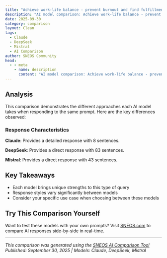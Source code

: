 ```yaml
---
title: "Achieve work-life balance - prevent burnout and find fulfillment"
description: "AI model comparison: Achieve work-life balance - prevent burnout and find fulfillment..."
date: 2025-09-30
category: comparison
layout: Clean
tags:
  - Claude
  - DeepSeek
  - Mistral
  - AI Comparison
author: SNEOS Community
head:
  - - meta
    - name: description
      content: "AI model comparison: Achieve work-life balance - prevent burnout and find fulfillment..."
---
```


<ChatComparison
  title="Achieve work-life balance - prevent burnout and find fulfillment"
  prompt="Achieve work-life balance - prevent burnout and find fulfillment"
  :responses='{
    "Claude": "# Achieving Sustainable Work-Life Balance\n\n## **Understanding Work-Life Balance**\n\nWork-life balance isn\u0027t about perfect equality between work and personal time\u2014it\u0027s about creating a sustainable rhythm that allows you to thrive in both areas without sacrificing your well-being.\n\n---\n\n## **Preventing Burnout**\n\n### **Recognize Early Warning Signs**\n- Chronic exhaustion despite adequate sleep\n- Increased cynicism or detachment\n- Declining performance or motivation\n- Physical symptoms (headaches, digestive issues)\n- Emotional numbness or irritability\n\n### **Set Protective Boundaries**\n- **Time boundaries**: Define clear start/stop times\n- **Communication boundaries**: Limit after-hours emails/calls\n- **Workload boundaries**: Learn to say no to excessive demands\n- **Physical boundaries**: Create dedicated work and rest spaces\n\n### **Recovery Strategies**\n- Take regular micro-breaks (5-10 minutes every hour)\n- Use all vacation time\u2014no exceptions\n- Practice the \u0022digital sunset\u0022 (devices off 1 hour before bed)\n- Engage in activities that genuinely restore you\n\n---\n\n## **Finding Fulfillment**\n\n### **Align with Your Values**\n- Identify what matters most to you beyond work\n- Ensure your career supports rather than conflicts with these values\n- Regularly assess if your current path feels meaningful\n\n### **Cultivate Multiple Sources of Identity**\n- **Professional**: Your career achievements\n- **Personal**: Relationships, hobbies, interests\n- **Physical**: Health and fitness goals\n- **Spiritual/Philosophical**: Purpose and meaning\n- **Creative**: Artistic or innovative pursuits\n\n### **Practice Intentional Living**\n- Schedule personal priorities like important meetings\n- Create rituals that mark transitions between work and life\n- Focus on quality over quantity in both work output and personal time\n\n---\n\n## **Practical Implementation**\n\n### **Daily Practices**\n- Start each day by identifying 1-3 priorities (work and personal)\n- Take a real lunch break away from your workspace\n- End the workday with a \u0022shutdown ritual\u0022\n- Spend at least 30 minutes on something personally meaningful\n\n### **Weekly Practices**\n- Plan one completely work-free activity you enjoy\n- Review and adjust your boundaries based on what worked/didn\u0027t\n- Connect meaningfully with people who matter to you\n- Engage in physical activity that feels good\n\n### **Monthly Practices**\n- Assess your energy levels and satisfaction in different life areas\n- Adjust commitments based on what\u0027s truly important\n- Plan something to look forward to\n- Evaluate and refine your systems\n\n---\n\n## **Making It Sustainable**\n\n**Start Small**: Choose 1-2 strategies and implement them consistently before adding more.\n\n**Be Flexible**: Your balance will look different during various life seasons\u2014that\u0027s normal.\n\n**Communicate Clearly**: Share your boundaries and needs with colleagues, family, and friends.\n\n**Regular Check-ins**: Monthly self-assessment prevents small issues from becoming major problems.\n\nRemember: Work-life balance is a practice, not a destination. The goal is progress toward a life that feels both productive and fulfilling, not perfection.\n\nWhat specific area would you like to focus on first?",
    "DeepSeek": "Of course. Achieving work-life balance and preventing burnout is a conscious, ongoing practice, not a one-time fix. It\u0027s about building a sustainable life where you find fulfillment both in and out of work.\n\nThis guide is broken down into three key phases: **Understanding Burnout, Building Your Defenses,** and **Finding Fulfillment.**\n\n---\n\n### Phase 1: Understand and Recognize Burnout\n\nYou can\u0027t fight an enemy you don\u0027t know. Burnout is a state of emotional, physical, and mental exhaustion caused by excessive and prolonged stress.\n\n**Key Signs of Burnout:**\n\n*   **Emotional Exhaustion:** Feeling drained, depleted, and unable to cope. You might feel tired all the time.\n*   **Cynicism and Detachment:** Losing interest in your work, feeling negative or irritable, and withdrawing from colleagues and responsibilities.\n*   **Reduced Performance:** Feeling ineffective, struggling to concentrate, and being unproductive despite working long hours.\n*   **Physical Symptoms:** Frequent headaches, changes in sleep or appetite, getting sick more often.\n\n\u003E **Action Step:** Take a quiet moment to honestly assess yourself against these signs. Are you experiencing any of them? Acknowledging it is the first step to healing.\n\n---\n\n### Phase 2: Build Your Defenses - The Practical Strategies\n\nThis is about creating systems and boundaries to protect your time and energy.\n\n#### 1. Set Rigorous Boundaries\n*   **Time-Based Boundaries:** Define your workday and stick to it. Shut down your computer at a set time. Avoid checking work email on your phone after hours. Use \u0022Do Not Disturb\u0022 modes.\n*   **Physical Boundaries:** If you work from home, have a dedicated office space and \u0022leave\u0022 it at the end of the day.\n*   **Communication Boundaries:** Learn to say \u0022no\u0022 to non-essential tasks that overload you. You don\u0027t need to give a long excuse; a simple, \u0022I can\u0027t take that on right now as I\u0027m at capacity,\u0022 is sufficient.\n\n#### 2. Master Your Time and Energy\n*   **Time Blocking:** Schedule your day in blocks, not only for work tasks but also for breaks, lunch, and personal time. Treat these personal blocks as unbreakable appointments.\n*   **The 80% Rule:** Aim to work at 80% of your capacity. Leaving a 20% buffer prevents you from being constantly maxed out and allows for the unexpected.\n*   **Single-Tasking:** Multitasking is a myth that increases stress and reduces quality. Focus on one task at a time until completion.\n*   **Identify Your Peak Hours:** Do your most demanding work during your most productive times of the day (e.g., if you\u0027re a morning person, tackle big projects then).\n\n#### 3. Prioritize Recovery and Health\nBurnout recovery happens *outside* of work hours.\n\n*   **Sleep is Non-Negotiable:** Aim for 7-9 hours of quality sleep. It is the foundation of mental and physical resilience.\n*   **Move Your Body:** You don\u0027t need a grueling workout. A daily 30-minute walk, yoga, or stretching can dramatically reduce stress.\n*   **Nourish Yourself:** Eat balanced meals and stay hydrated. Avoid using sugar and caffeine as primary energy sources.\n*   **Practice Mindfulness:** Even 5-10 minutes of meditation or deep breathing daily can calm your nervous system and improve focus.\n\n---\n\n### Phase 3: Find Fulfillment - Beyond Just \u0022Balance\u0022\n\nBalance isn\u0027t just about spending less time at work; it\u0027s about making the rest of your time more meaningful.\n\n#### 1. Reclaim Your Time Off\n*   **Be Intentional:** Don\u0027t just let your weekends \u0022happen.\u0022 Plan at least one or two activities you genuinely look forward to\u2014a hike, reading a book, a hobby, seeing friends.\n*   **Use Your Vacation Days:** They are part of your compensation. Take them, and truly disconnect. A \u0022staycation\u0022 where you rest and pursue hobbies counts!\n\n#### 2. Cultivate Your Identity Outside of Work\nYour job is what you *do*, not who you *are*.\n\n*   **Nurture Hobbies:** Engage in activities that have no purpose other than your enjoyment (playing music, gardening, painting, sports).\n*   **Invest in Relationships:** Spend quality, device-free time with family and friends. Strong social connections are a powerful buffer against stress.\n*   **Volunteer:** Helping others can provide a powerful sense of purpose and perspective that your day job may not.\n\n#### 3. Find Meaning in Your Work (or Adjust Accordingly)\nIf you feel your work is meaningless, it\u0027s a fast track to burnout.\n\n*   **Connect to the \u0022Why\u0022:** How does your role help a customer, colleague, or the company\u0027s mission? Focusing on the impact can renew your sense of purpose.\n*   **Master a New Skill:** Learning something new in your role can reignite engagement and combat stagnation.\n*   **If All Else Fails, Consider a Change:** Sometimes, the culture, role, or company itself is the problem. It may be time to update your resume, talk to a career coach, or explore a lateral move within your company.\n\n---\n\n### Your Quick-Start Action Plan\n\nDon\u0027t get overwhelmed. Start small.\n\n1.  **This Week:** Pick **ONE** boundary to set (e.g., no emails after 7 PM) and **ONE** recovery activity to do (e.g., a 20-minute walk after work).\n2.  **This Month:** Plan one fulfilling activity for your next weekend. Block it out in your calendar.\n3.  **This Quarter:** Use at least one vacation day for a true mental health break.\n4.  **Continuously:** Check in with yourself weekly. Ask: \u0022How am I *really* feeling? Am I recovering? What needs to change?\u0022\n\nAchieving work-life balance is a personal journey. What works for one person may not work for another. The key is to be proactive, not reactive, and to treat your well-being as the non-negotiable foundation for a successful and happy life.",
    "Mistral": "Achieving work-life balance is crucial for preventing burnout and finding fulfillment. Here are some strategies to help you accomplish this:\n\n### 1. **Set Clear Boundaries**\n   - **Define Work Hours:** Establish a clear start and end time for your workday.\n   - **Communicate Boundaries:** Inform colleagues, family, and friends about your work hours and when you are available for personal time.\n   - **Avoid Overcommitment:** Learn to say \u0022no\u0022 when necessary to avoid taking on too much.\n\n### 2. **Prioritize Tasks**\n   - **Use a To-Do List:** Prioritize tasks based on urgency and importance.\n   - **Time Blocking:** Allocate specific time slots for different activities, including work, family time, and personal hobbies.\n   - **Delegate When Possible:** Delegate tasks that can be handled by others to free up your time.\n\n### 3. **Take Regular Breaks**\n   - **Short Breaks:** Use techniques like the Pomodoro Technique (25 minutes of work followed by a 5-minute break).\n   - **Lunch Breaks:** Make sure to take a proper lunch break away from your workstation.\n   - **Vacations:** Plan and take regular vacations to recharge.\n\n### 4. **Practice Self-Care**\n   - **Exercise Regularly:** Physical activity can reduce stress and improve mood.\n   - **Healthy Eating:** Maintain a balanced diet to support your overall well-being.\n   - **Adequate Sleep:** Ensure you get enough rest to feel refreshed and energized.\n\n### 5. **Mindfulness and Relaxation**\n   - **Mindfulness Practices:** Engage in mindfulness meditation, yoga, or deep breathing exercises.\n   - **Hobbies and Interests:** Make time for activities you enjoy, whether it\u0027s reading, painting, or playing a musical instrument.\n   - **Social Connections:** Spend quality time with friends and family to build and maintain strong relationships.\n\n### 6. **Set Realistic Goals**\n   - **Short-Term Goals:** Break down larger tasks into smaller, manageable goals.\n   - **Long-Term Goals:** Have a clear vision of where you want to be in the future, but be flexible and adaptable.\n   - **Celebrate Achievements:** Acknowledge and celebrate your accomplishments, no matter how small.\n\n### 7. **Seek Support**\n   - **Professional Help:** Consider seeking help from a therapist or counselor if you feel overwhelmed.\n   - **Support Network:** Lean on friends, family, and colleagues for emotional support and advice.\n   - **Mentorship:** Find a mentor who can provide guidance and perspective.\n\n### 8. **Technology Management**\n   - **Limit Screen Time:** Set boundaries for when you check emails and messages.\n   - **Use Tools Wisely:** Utilize productivity tools and apps to streamline your workflow.\n   - **Digital Detox:** Take regular breaks from technology to reduce stress and improve focus.\n\n### 9. **Flexible Work Arrangements**\n   - **Remote Work:** If possible, work from home or a flexible location to save commuting time.\n   - **Flexible Hours:** Negotiate flexible work hours that better suit your personal and family needs.\n   - **Job Sharing:** Consider job sharing or part-time work if it aligns with your goals and lifestyle.\n\n### 10. **Reflect and Adjust**\n   - **Regular Check-Ins:** Periodically assess your work-life balance and make adjustments as needed.\n   - **Feedback:** Seek feedback from colleagues, family, and friends to gain different perspectives.\n   - **Continuous Improvement:** Be open to learning and adapting new strategies to maintain balance.\n\n### Conclusion\nAchieving work-life balance is an ongoing process that requires intentional effort and adjustment. By setting clear boundaries, prioritizing tasks, taking regular breaks, practicing self-care, and seeking support, you can prevent burnout and find fulfillment in both your professional and personal life."
  }'
  published-date="22:46"
/>

## Analysis

This comparison demonstrates the different approaches each AI model takes when responding to the same prompt. Here are the key differences observed:

### Response Characteristics

**Claude**: Provides a detailed response with 8 sentences. 

**DeepSeek**: Provides a direct response with 83 sentences. 

**Mistral**: Provides a direct response with 43 sentences. 

## Key Takeaways

- Each model brings unique strengths to this type of query
- Response styles vary significantly between models
- Consider your specific use case when choosing between these models

## Try This Comparison Yourself

Want to test these models with your own prompts? Visit [SNEOS.com](https://sneos.com) to compare AI responses side-by-side in real-time.

---

*This comparison was generated using the [SNEOS AI Comparison Tool](https://sneos.com)*
*Published: September 30, 2025 | Models: Claude, DeepSeek, Mistral*

